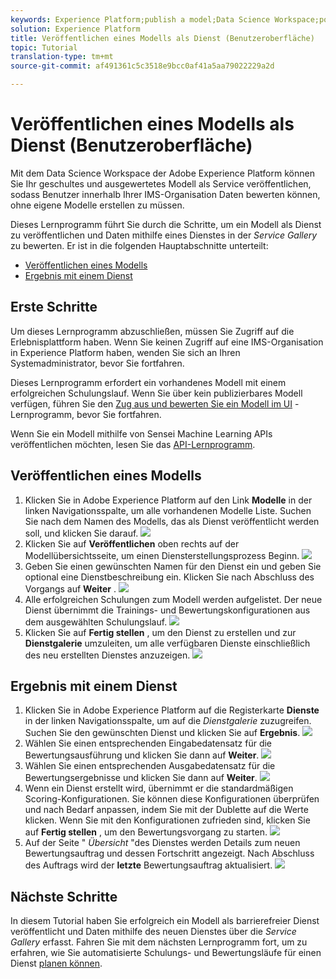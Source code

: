 ```yaml
---
keywords: Experience Platform;publish a model;Data Science Workspace;popular topics
solution: Experience Platform
title: Veröffentlichen eines Modells als Dienst (Benutzeroberfläche)
topic: Tutorial
translation-type: tm+mt
source-git-commit: af491361c5c3518e9bcc0af41a5aa79022229a2d

---
```



# Veröffentlichen eines Modells als Dienst (Benutzeroberfläche)

Mit dem Data Science Workspace der Adobe Experience Platform können Sie Ihr geschultes und ausgewertetes Modell als Service veröffentlichen, sodass Benutzer innerhalb Ihrer IMS-Organisation Daten bewerten können, ohne eigene Modelle erstellen zu müssen.

Dieses Lernprogramm führt Sie durch die Schritte, um ein Modell als Dienst zu veröffentlichen und Daten mithilfe eines Dienstes in der *Service Gallery* zu bewerten. Er ist in die folgenden Hauptabschnitte unterteilt:

- [Veröffentlichen eines Modells](#publish-a-model)
- [Ergebnis mit einem Dienst](#access-a-service)

## Erste Schritte

Um dieses Lernprogramm abzuschließen, müssen Sie Zugriff auf die Erlebnisplattform haben. Wenn Sie keinen Zugriff auf eine IMS-Organisation in Experience Platform haben, wenden Sie sich an Ihren Systemadministrator, bevor Sie fortfahren.

Dieses Lernprogramm erfordert ein vorhandenes Modell mit einem erfolgreichen Schulungslauf. Wenn Sie über kein publizierbares Modell verfügen, führen Sie den [Zug aus und bewerten Sie ein Modell im UI](./train-evaluate-model-ui.md) -Lernprogramm, bevor Sie fortfahren.

Wenn Sie ein Modell mithilfe von Sensei Machine Learning APIs veröffentlichen möchten, lesen Sie das [API-Lernprogramm](./publish-model-service-api.md).

## Veröffentlichen eines Modells

1. Klicken Sie in Adobe Experience Platform auf den Link **Modelle** in der linken Navigationsspalte, um alle vorhandenen Modelle Liste. Suchen Sie nach dem Namen des Modells, das als Dienst veröffentlicht werden soll, und klicken Sie darauf.
   ![](../images/models-recipes/publish-model/1_browse_model.png)
1. Klicken Sie auf **Veröffentlichen** oben rechts auf der Modellübersichtsseite, um einen Diensterstellungsprozess Beginn.
   ![](../images/models-recipes/publish-model/2_view_training_runs.png)
1. Geben Sie einen gewünschten Namen für den Dienst ein und geben Sie optional eine Dienstbeschreibung ein. Klicken Sie nach Abschluss des Vorgangs auf **Weiter** .
   ![](../images/models-recipes/publish-model/3_configure_service.png)
1. Alle erfolgreichen Schulungen zum Modell werden aufgelistet. Der neue Dienst übernimmt die Trainings- und Bewertungskonfigurationen aus dem ausgewählten Schulungslauf.
   ![](../images/models-recipes/publish-model/4_select_training_run.png)
1. Klicken Sie auf **Fertig stellen** , um den Dienst zu erstellen und zur **Dienstgalerie** umzuleiten, um alle verfügbaren Dienste einschließlich des neu erstellten Dienstes anzuzeigen.
   ![](../images/models-recipes/publish-model/service_gallery.png)

## Ergebnis mit einem Dienst

1. Klicken Sie in Adobe Experience Platform auf die Registerkarte **Dienste** in der linken Navigationsspalte, um auf die *Dienstgalerie* zuzugreifen. Suchen Sie den gewünschten Dienst und klicken Sie auf **Ergebnis**.
   ![](../images/models-recipes/publish-model/click_to_score.png)
1. Wählen Sie einen entsprechenden Eingabedatensatz für die Bewertungsausführung und klicken Sie dann auf **Weiter**.
   ![](../images/models-recipes/publish-model/6_scoring_input.png)
1. Wählen Sie einen entsprechenden Ausgabedatensatz für die Bewertungsergebnisse und klicken Sie dann auf **Weiter**.
   ![](../images/models-recipes/publish-model/7_scoring_output.png)
1. Wenn ein Dienst erstellt wird, übernimmt er die standardmäßigen Scoring-Konfigurationen. Sie können diese Konfigurationen überprüfen und nach Bedarf anpassen, indem Sie mit der Dublette auf die Werte klicken. Wenn Sie mit den Konfigurationen zufrieden sind, klicken Sie auf **Fertig stellen** , um den Bewertungsvorgang zu starten.
   ![](../images/models-recipes/publish-model/8_scoring_configure.png)
1. Auf der Seite &quot; *Übersicht* &quot;des Dienstes werden Details zum neuen Bewertungsauftrag und dessen Fortschritt angezeigt. Nach Abschluss des Auftrags wird der **letzte** Bewertungsauftrag aktualisiert.
   ![](../images/models-recipes/publish-model/score_pending.png)

## Nächste Schritte

In diesem Tutorial haben Sie erfolgreich ein Modell als barrierefreier Dienst veröffentlicht und Daten mithilfe des neuen Dienstes über die *Service Gallery* erfasst. Fahren Sie mit dem nächsten Lernprogramm fort, um zu erfahren, wie Sie automatisierte Schulungs- und Bewertungsläufe für einen Dienst [planen können](./schedule-models-ui.md).
